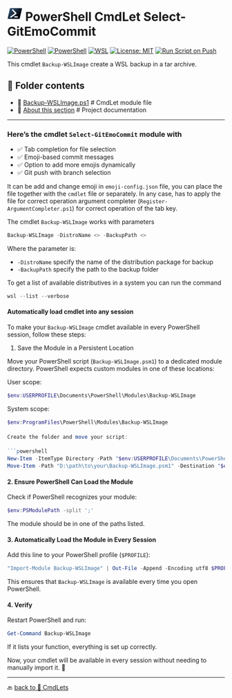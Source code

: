 # <img src="../../../Assets/Powershell.svg" width="35" alt="PowerShell"> PowerShell CmdLet Select-GitEmoCommit

[![PowerShell](https://custom-icon-badges.demolab.com/badge/.-Microsoft-blue.svg?style=flat&logo=powershell-core-eyecatch32&logoColor=white)](https://learn.microsoft.com/en-us/powershell/scripting/install/installing-powershell-on-windows?view=powershell-7.5)
[![PowerShell](https://img.shields.io/badge/PowerShell-5.1%2B-blue?logo=powershell)](https://docs.microsoft.com/en-us/powershell/)
[![WSL](https://img.shields.io/badge/WSL-Microsoft-blue?style=flat&logo=linux&logoColor=white&logoSize=auto&labelColor=4E9A06)](https://learn.microsoft.com/en-us/windows/wsl/about)
[![License: MIT](https://img.shields.io/badge/License-MIT-green.svg)](https://opensource.org/licenses/MIT)
[![Run Script on Push](https://github.com/KR-Sew/Scripting/actions/workflows/bash.yml/badge.svg)](https://github.com/KR-Sew/Scripting/actions/workflows/bash.yml)

This cmdlet `Backup-WSLImage` create a WSL backup in a tar archive.

## 📂 Folder contents  

- 📄 [Backup-WSLImage.ps1](./Backup-WSLImage.psm1) # CmdLet module file
- 📄 [About this section](./ReadMe.md) # Project documentation

---

### Here’s the cmdlet `Select-GitEmoCommit` module with

- ✅ Tab completion for file selection
- ✅ Emoji-based commit messages
- ✅ Option to add more emojis dynamically
- ✅ Git push with branch selection

It can be add and change emoji in `emoji-config.json` file, you can place the file together with the `cmdlet` file or separately. In any case, has to apply the file for correct operation argument completer (`Register-ArgumentCompleter.ps1`) for correct operation of the tab key.

The cmdlet `Backup-WSLImage` works with parameters

```powershell
Backup-WSLImage -DistroName <> -BackupPath <>
```

Where the parameter is:

- `-DistroName` specify the name of the distribution package for backup
- `-BackupPath` specify the path to the backup folder

To get a list of available distributives in a system you can run the command

```powershell
wsl --list --verbose
```

#### Automatically load cmdlet into any session

To make your `Backup-WSLImage` cmdlet available in every PowerShell session, follow these steps:

1. Save the Module in a Persistent Location

Move your PowerShell script (`Backup-WSLImage.psm1`) to a dedicated module directory. PowerShell expects custom modules in one of these locations:

User scope:

```powershell
$env:USERPROFILE\Documents\PowerShell\Modules\Backup-WSLImage
```

System scope:

```powershell
$env:ProgramFiles\PowerShell\Modules\Backup-WSLImage

Create the folder and move your script:

```powershell
New-Item -ItemType Directory -Path "$env:USERPROFILE\Documents\PowerShell\Modules\Backup-WSLImage" -Force
Move-Item -Path "D:\path\to\your\Backup-WSLImage.psm1" -Destination "$env:USERPROFILE\Documents\PowerShell\Modules\Backup-WSLImage\"
```

#### 2. Ensure PowerShell Can Load the Module

Check if PowerShell recognizes your module:

```powershell
$env:PSModulePath -split ';'
```

The module should be in one of the paths listed.

#### 3. Automatically Load the Module in Every Session

Add this line to your PowerShell profile (`$PROFILE`):

```powershell
"Import-Module Backup-WSLImage" | Out-File -Append -Encoding utf8 $PROFILE
```

This ensures that `Backup-WSLImage` is available every time you open PowerShell.

#### 4. Verify

Restart PowerShell and run:

```powershell
Get-Command Backup-WSLImage
```

If it lists your function, everything is set up correctly.

Now, your cmdlet will be available in every session without needing to manually import it. 🚀

---

🔙 [back to 📂 CmdLets](../)

